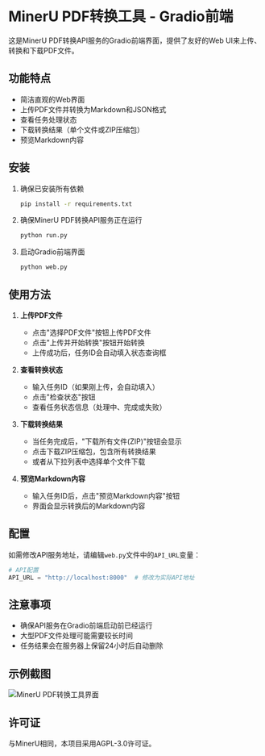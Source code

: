 # MinerU PDF转换工具 - Gradio前端

这是MinerU PDF转换API服务的Gradio前端界面，提供了友好的Web UI来上传、转换和下载PDF文件。

## 功能特点

- 简洁直观的Web界面
- 上传PDF文件并转换为Markdown和JSON格式
- 查看任务处理状态
- 下载转换结果（单个文件或ZIP压缩包）
- 预览Markdown内容

## 安装

1. 确保已安装所有依赖
   ```bash
   pip install -r requirements.txt
   ```

2. 确保MinerU PDF转换API服务正在运行
   ```bash
   python run.py
   ```

3. 启动Gradio前端界面
   ```bash
   python web.py
   ```

## 使用方法

1. **上传PDF文件**
   - 点击"选择PDF文件"按钮上传PDF文件
   - 点击"上传并开始转换"按钮开始转换
   - 上传成功后，任务ID会自动填入状态查询框

2. **查看转换状态**
   - 输入任务ID（如果刚上传，会自动填入）
   - 点击"检查状态"按钮
   - 查看任务状态信息（处理中、完成或失败）

3. **下载转换结果**
   - 当任务完成后，"下载所有文件(ZIP)"按钮会显示
   - 点击下载ZIP压缩包，包含所有转换结果
   - 或者从下拉列表中选择单个文件下载

4. **预览Markdown内容**
   - 输入任务ID后，点击"预览Markdown内容"按钮
   - 界面会显示转换后的Markdown内容

## 配置

如需修改API服务地址，请编辑`web.py`文件中的`API_URL`变量：

```python
# API配置
API_URL = "http://localhost:8000"  # 修改为实际API地址
```

## 注意事项

- 确保API服务在Gradio前端启动前已经运行
- 大型PDF文件处理可能需要较长时间
- 任务结果会在服务器上保留24小时后自动删除

## 示例截图

![MinerU PDF转换工具界面](https://example.com/screenshot.png)

## 许可证

与MinerU相同，本项目采用AGPL-3.0许可证。 